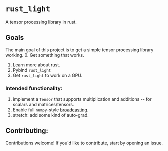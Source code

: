 # `rust_light`
A tensor processing library in rust.

## Goals
The main goal of this project is to get a simple tensor processing library working.
0. Get something that works.
1. Learn more about rust.
2. Pybind `rust_light`
3. Get `rust_light` to work on a GPU.

### Intended functionality:
1. implement a `Tensor` that supports multiplication and additions -- for scalars and matrices/tensors.
2. Enable full `numpy`-style [broadcasting](https://numpy.org/doc/stable/user/basics.broadcasting.html).
3. stretch: add some kind of auto-grad.


## Contributing:
Contributions welcome!
If you'd like to contribute, start by opening an issue.
